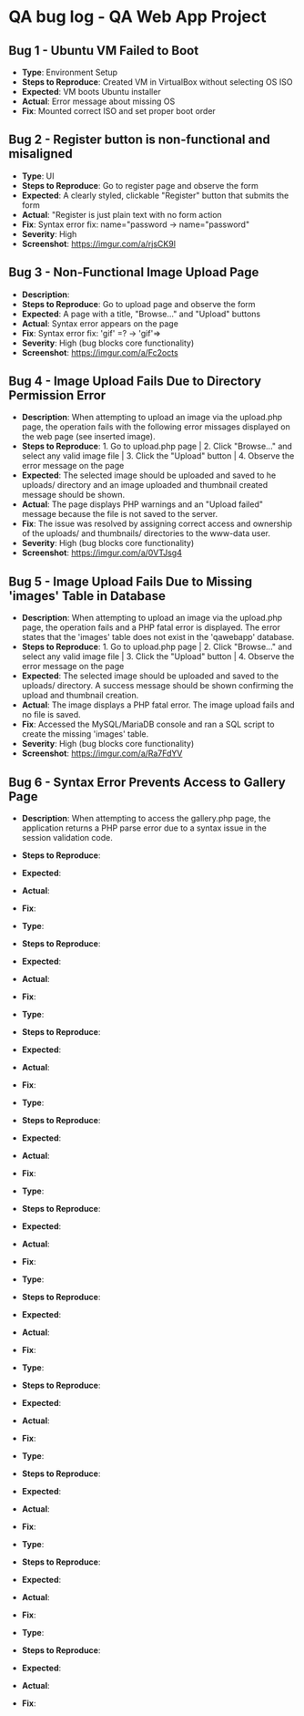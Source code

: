  # QA bug log - QA Web App Project

## Bug 1 - Ubuntu VM Failed to Boot
- **Type**: Environment Setup
- **Steps to Reproduce**: Created VM in VirtualBox without selecting OS ISO
- **Expected**: VM boots Ubuntu installer
- **Actual**: Error message about missing OS
- **Fix**: Mounted correct ISO and set proper boot order

## Bug 2 - Register button is non-functional and misaligned
- **Type**: UI
- **Steps to Reproduce**: Go to register page and observe the form
- **Expected**: A clearly styled, clickable "Register" button that submits the form
- **Actual**: "Register is just plain text with no form action
- **Fix**: Syntax error fix: name="password -> name="password"
- **Severity**: High
- **Screenshot**: https://imgur.com/a/rjsCK9l

## Bug 3 - Non-Functional Image Upload Page
- **Description**: 
- **Steps to Reproduce**: Go to upload page and observe the form
- **Expected**: A page with a title, "Browse..." and "Upload" buttons
- **Actual**: Syntax error appears on the page
- **Fix**: Syntax error fix: 'gif' =? -> 'gif'=>
- **Severity**: High (bug blocks core functionality)
- **Screenshot**: https://imgur.com/a/Fc2octs

## Bug 4 - Image Upload Fails Due to Directory Permission Error
- **Description**: When attempting to upload an image via the upload.php page, the operation fails with the following error missages displayed on the web page (see inserted image).
- **Steps to Reproduce**: 1. Go to upload.php page | 2. Click "Browse..." and select any valid image file | 3. Click the "Upload" button | 4. Observe the error message on the page
- **Expected**: The selected image should be uploaded and saved to he uploads/ directory and an image uploaded and thumbnail created message should be shown. 
- **Actual**: The page displays PHP warnings and an "Upload failed" message because the file is not saved to the server.
- **Fix**: The issue was resolved by assigning correct access and ownership of the uploads/ and thumbnails/ directories to the www-data user.
- **Severity**: High (bug blocks core functionality)
- **Screenshot**: https://imgur.com/a/0VTJsg4

## Bug 5 - Image Upload Fails Due to Missing 'images' Table in Database
- **Description**: When attempting to upload an image via the upload.php page, the operation fails and a PHP fatal error is displayed. The error states that the 'images' table does not exist in the 'qawebapp' database.
- **Steps to Reproduce**: 1. Go to upload.php page | 2. Click "Browse..." and select any valid image file | 3. Click the "Upload" button | 4. Observe the error message on the page
- **Expected**: The selected image should be uploaded and saved to the uploads/ directory. A success message should be shown confirming the upload and thumbnail creation. 
- **Actual**: The image displays a PHP fatal error. The image upload fails and no file is saved.
- **Fix**: Accessed the MySQL/MariaDB console and ran a SQL script to create the missing 'images' table.
- **Severity**: High (bug blocks core functionality)
- **Screenshot**: https://imgur.com/a/Ra7FdYV

## Bug 6 - Syntax Error Prevents Access to Gallery Page
- **Description**: When attempting to access the gallery.php page, the application returns a PHP parse error due to a syntax issue in the session validation code. 
- **Steps to Reproduce**: 
- **Expected**:
- **Actual**:
- **Fix**:

- **Type**:
- **Steps to Reproduce**:
- **Expected**:
- **Actual**:
- **Fix**:

- **Type**:
- **Steps to Reproduce**:
- **Expected**:
- **Actual**:
- **Fix**:

- **Type**:
- **Steps to Reproduce**:
- **Expected**:
- **Actual**:
- **Fix**:

- **Type**:
- **Steps to Reproduce**:
- **Expected**:
- **Actual**:
- **Fix**:

- **Type**:
- **Steps to Reproduce**:
- **Expected**:
- **Actual**:
- **Fix**:

- **Type**:
- **Steps to Reproduce**:
- **Expected**:
- **Actual**:
- **Fix**:

- **Type**:
- **Steps to Reproduce**:
- **Expected**:
- **Actual**:
- **Fix**:

- **Type**:
- **Steps to Reproduce**:
- **Expected**:
- **Actual**:
- **Fix**:

- **Type**:
- **Steps to Reproduce**:
- **Expected**:
- **Actual**:
- **Fix**:



